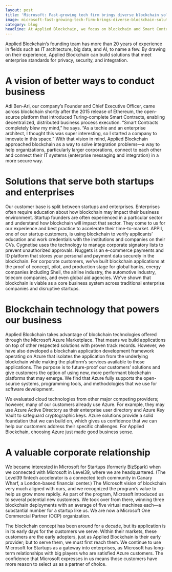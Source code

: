```yaml
---
layout: post
title: 'Microsoft: Fast-growing tech firm brings diverse blockchain solutions to startups and enterprises alike'
image: microsoft-fast-growing-tech-firm-brings-diverse-blockchain-solutions-startups-enterprises-alike
category: blog
headline: At Applied Blockchain, we focus on blockchain and Smart Contracts (verifiable digital agreements based on blockchain). Our company is just two years old, but our team of developers has created blockchain applications that are already live in production environments in both startups and enterprises that operate around the world.
---
```


Applied Blockchain’s founding team has more than 20 years of experience in fields such as IT architecture, big data, and AI, to name a few. By drawing on their experience, Applied Blockchain can build solutions that meet enterprise standards for privacy, security, and integration.

# A vision of better ways to conduct business

Adi Ben-Ari, our company’s Founder and Chief Executive Officer, came across blockchain shortly after the 2015 release of Ethereum, the open-source platform that introduced Turing-complete Smart Contracts, enabling decentralized, distributed business process execution. “Smart Contracts completely blew my mind,” he says. “As a techie and an enterprise architect, I thought this was super interesting, so I started a company to innovate in this space.”
With that vision in mind, Applied Blockchain approached blockchain as a way to solve integration problems—a way to help organizations, particularly larger corporations, connect to each other and connect their IT systems (enterprise messaging and integration) in a more secure way.

# Solutions that serve both startups and enterprises

Our customer base is split between startups and enterprises. Enterprises often require education about how blockchain may impact their business environment. Startup founders are often experienced in a particular sector and understand how blockchain will impact that sector. They come to us for our experience and best practice to accelerate their time-to-market.
APPII, one of our startup customers, is using blockchain to verify applicants’ education and work credentials with the institutions and companies on their CVs. Cygnetise uses the technology to manage corporate signatory lists to prevent unauthorized approvals. Nuggets is an e-commerce payments and ID platform that stores your personal and payment data securely in the blockchain.
For corporate customers, we’ve built blockchain applications at the proof of concept, pilot, and production stage for global banks, energy companies including Shell, the airline industry, the automotive industry, telecom companies, and even global aid agencies.
We’ve shown that blockchain is viable as a core business system across traditional enterprise companies and disruptive startups.

# Blockchain technology that powers our business

Applied Blockchain takes advantage of blockchain technologies offered through the Microsoft Azure Marketplace. That means we build applications on top of other respected solutions with proven track records. However, we have also developed a blockchain application development framework operating on Azure that isolates the application from the underlying blockchain while making the platform’s services available to those applications. The purpose is to future-proof our customers’ solutions and give customers the option of using new, more performant blockchain platforms that may emerge. We find that Azure fully supports the open-source systems, programming tools, and methodologies that we use for software development.

We evaluated cloud technologies from other major competing providers; however, many of our customers already use Azure. For example, they may use Azure Active Directory as their enterprise user directory and Azure Key Vault to safeguard cryptographic keys. Azure solutions provide a solid foundation that we can build on, which gives us confidence that we can help our customers address their specific challenges. For Applied Blockchain, choosing Azure just made good business sense.

# A valuable corporate relationship

We became interested in Microsoft for Startups (formerly BizSpark) when we connected with Microsoft in Level39, where we are headquartered. (The Level39 fintech accelerator is a connected tech community in Canary Wharf, a London-based financial center.) The Microsoft vision of blockchain very much aligned with ours, and we recognized the program’s value to help us grow more rapidly. As part of the program, Microsoft introduced us to several potential new customers. We took over from there, winning three blockchain deployments with an average of five virtual machines each—a substantial number for a startup like us. We are now a Microsoft One Commercial Partner (OCP) organization.

The blockchain concept has been around for a decade, but its application is in its early days for the customers we serve. Within their markets, these customers are the early adopters, just as Applied Blockchain is their early provider; but to serve them, we must first reach them. We continue to use Microsoft for Startups as a gateway into enterprises, as Microsoft has long-term relationships with big players who are satisfied Azure customers. The confidence that Microsoft expresses in us means those customers have more reason to select us as a partner of choice.